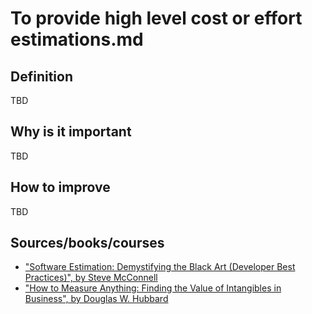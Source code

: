 # To provide high level cost or effort estimations.md

## Definition

TBD

## Why is it important

TBD

## How to improve

TBD

## Sources/books/courses

- ["Software Estimation: Demystifying the Black Art (Developer Best Practices)", by Steve McConnell](https://amzn.to/2Z3pKxQ)
- ["How to Measure Anything: Finding the Value of Intangibles in Business", by Douglas W. Hubbard](https://amzn.to/2H4OS15)

